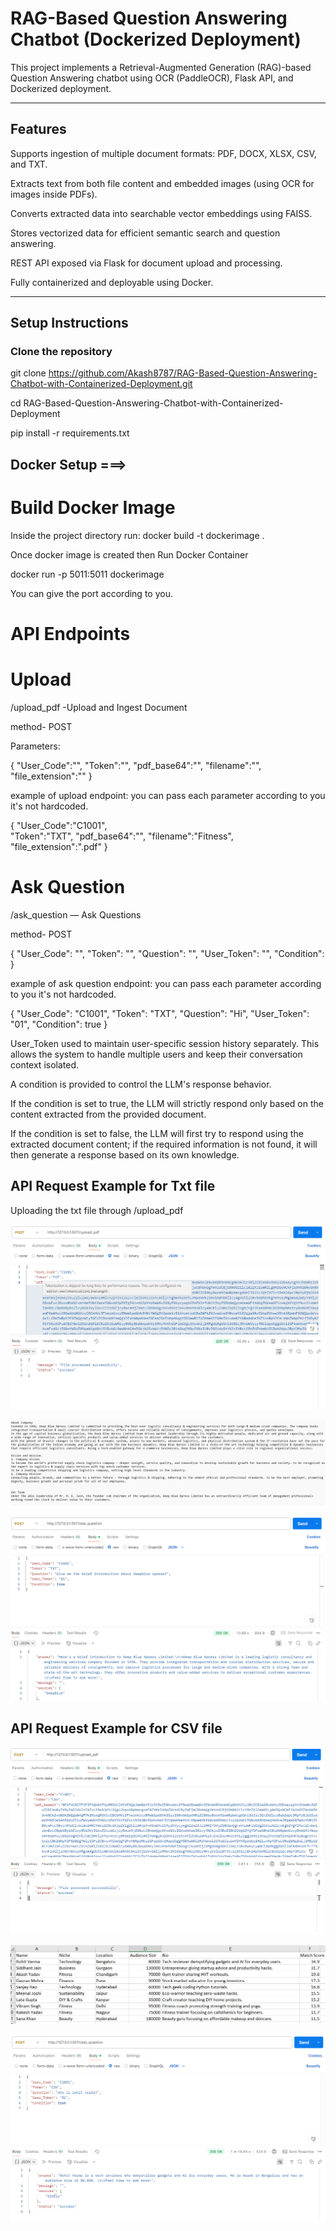 # RAG-Based Question Answering Chatbot (Dockerized Deployment)

This project implements a Retrieval-Augmented Generation (RAG)-based Question Answering chatbot using OCR (PaddleOCR), Flask API, and Dockerized deployment.

---

## Features

Supports ingestion of multiple document formats: PDF, DOCX, XLSX, CSV, and TXT.

Extracts text from both file content and embedded images (using OCR for images inside PDFs).

Converts extracted data into searchable vector embeddings using FAISS.

Stores vectorized data for efficient semantic search and question answering.

REST API exposed via Flask for document upload and processing.

Fully containerized and deployable using Docker.

---

## Setup Instructions

### Clone the repository
git clone https://github.com/Akash8787/RAG-Based-Question-Answering-Chatbot-with-Containerized-Deployment.git

cd RAG-Based-Question-Answering-Chatbot-with-Containerized-Deployment

pip install -r requirements.txt

## Docker Setup ===>
# Build Docker Image
Inside the project directory
run: 
docker build -t dockerimage .

Once docker image is created then Run Docker Container

docker run -p 5011:5011 dockerimage

You can give the port according to you.

# API Endpoints

# Upload
/upload_pdf                 -Upload and Ingest Document

method- POST

Parameters:

{
    "User_Code":"",
    "Token":"",
    "pdf_base64":"",
    "filename":"",
    "file_extension":""
}

example of upload endpoint:
you can pass each parameter according to you it's not hardcoded.

{
    "User_Code":"C1001",  
    "Token":"TXT",
    "pdf_base64":"",
    "filename":"Fitness",
    "file_extension":".pdf"
}

# Ask Question
/ask_question   — Ask Questions

method- POST

{
  "User_Code": "",
  "Token": "",
  "Question": "",
  "User_Token": "",
  "Condition":  
}

example of ask question endpoint:
you can pass each parameter according to you it's not hardcoded.

{
  "User_Code": "C1001",
  "Token": "TXT",
  "Question": "Hi",
  "User_Token": "01",
  "Condition": true 
}

User_Token used to maintain user-specific session history separately. This allows the system to handle multiple users and keep their conversation context isolated.

A condition is provided to control the LLM's response behavior.

If the condition is set to true, the LLM will strictly respond only based on the content extracted from the provided document.

If the condition is set to false, the LLM will first try to respond using the extracted document content; if the required information is not found, it will then generate a response based on its own knowledge.




## API Request Example for Txt file

Uploading the txt file through /upload_pdf

![API Request](images/api_request_upload.png)

![Content In Uploaded File](images/Content_in_Uploaded_Txt_file.png)

![Api Request for Question and getting response](images/Question_Request_api_and_response.png)

## API Request Example for CSV file

![API Request](images/Uploading_Csv_file.png)

![Content In Uploaded File](images/Data_in_csv_file.png)

![Api Request for Question and getting response](images/Question_Request_api_and_response_for_CSV_file.png)